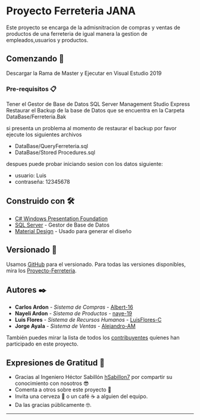 # Proyecto Ferreteria JANA

Este proyecto se encarga de la admisnitracion de compras y ventas de productos de una ferreteria de igual manera
la gestion de empleados,usuarios y productos.

## Comenzando 🚀

Descargar la Rama de Master y Ejecutar en Visual Estudio 2019

### Pre-requisitos 📋

Tener el Gestor de Base de Datos SQL Server Management Studio Express
Restaurar el Backup de la base de Datos que se encuentra en la Carpeta DataBase/Ferreteria.Bak

si presenta un problema al momento de restaurar el backup por favor ejecute los siguientes archivos
* DataBase/QueryFerreteria.sql
* DataBase/Stored Procedures.sql

despues puede probar iniciando sesion con los datos siguiente:
* usuario: Luis
* contraseña: 12345678


## Construido con 🛠️

* [C# Windows Presentation Foundation](https://docs.microsoft.com/en-us/visualstudio/get-started/csharp/tutorial-wpf?view=vs-2019) 
* [SQL Server](https://docs.microsoft.com/en-us/sql/sql-server/?view=sql-server-ver15) - Gestor de Base de Datos
* [Material Design](https://material.io/design) - Usado para generar el diseño

## Versionado 📌

Usamos [GitHub](https://github.com/) para el versionado. Para todas las versiones disponibles, 
mira los [Proyecto-Ferreteria](https://github.com/Luis-FloresC/Proyecto-Ferreteria.git).

## Autores ✒️

* **Carlos Ardon** - *Sistema de Compras* - [Albert-16](https://github.com/Albert-16)
* **Nayeli Ardon** - *Sistema de Productos* - [naye-19](https://github.com/naye-19)
* **Luis Flores** - *Sistema de Recursos Humanos* - [LuisFlores-C](https://github.com/Luis-FloresC)
* **Jorge Ayala** - *Sistema de Ventas* - [Alejandro-AM](https://github.com/Alejandro-AM)

También puedes mirar la lista de todos los [contribuyentes](https://github.com/Luis-FloresC/Proyecto-Ferreteria/graphs/contributors) 
quíenes han participado en este proyecto. 

## Expresiones de Gratitud 🎁

* Gracias al Ingeniero Héctor Sabillón [hSabillon7](https://github.com/hsabillon7) por compartir su conocimiento con nosotros 😎
* Comenta a otros sobre este proyecto 📢
* Invita una cerveza 🍺 o un café ☕ a alguien del equipo. 
* Da las gracias públicamente 🤓.

---

